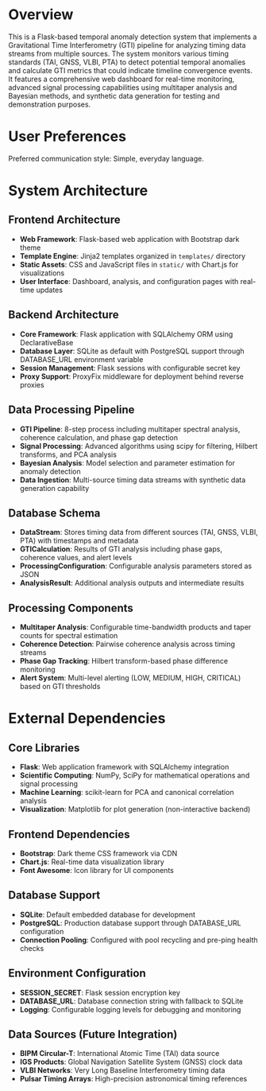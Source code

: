 # Overview

This is a Flask-based temporal anomaly detection system that implements a Gravitational Time Interferometry (GTI) pipeline for analyzing timing data streams from multiple sources. The system monitors various timing standards (TAI, GNSS, VLBI, PTA) to detect potential temporal anomalies and calculate GTI metrics that could indicate timeline convergence events. It features a comprehensive web dashboard for real-time monitoring, advanced signal processing capabilities using multitaper analysis and Bayesian methods, and synthetic data generation for testing and demonstration purposes.

# User Preferences

Preferred communication style: Simple, everyday language.

# System Architecture

## Frontend Architecture
- **Web Framework**: Flask-based web application with Bootstrap dark theme
- **Template Engine**: Jinja2 templates organized in `templates/` directory
- **Static Assets**: CSS and JavaScript files in `static/` with Chart.js for visualizations
- **User Interface**: Dashboard, analysis, and configuration pages with real-time updates

## Backend Architecture
- **Core Framework**: Flask application with SQLAlchemy ORM using DeclarativeBase
- **Database Layer**: SQLite as default with PostgreSQL support through DATABASE_URL environment variable
- **Session Management**: Flask sessions with configurable secret key
- **Proxy Support**: ProxyFix middleware for deployment behind reverse proxies

## Data Processing Pipeline
- **GTI Pipeline**: 8-step process including multitaper spectral analysis, coherence calculation, and phase gap detection
- **Signal Processing**: Advanced algorithms using scipy for filtering, Hilbert transforms, and PCA analysis
- **Bayesian Analysis**: Model selection and parameter estimation for anomaly detection
- **Data Ingestion**: Multi-source timing data streams with synthetic data generation capability

## Database Schema
- **DataStream**: Stores timing data from different sources (TAI, GNSS, VLBI, PTA) with timestamps and metadata
- **GTICalculation**: Results of GTI analysis including phase gaps, coherence values, and alert levels
- **ProcessingConfiguration**: Configurable analysis parameters stored as JSON
- **AnalysisResult**: Additional analysis outputs and intermediate results

## Processing Components
- **Multitaper Analysis**: Configurable time-bandwidth products and taper counts for spectral estimation
- **Coherence Detection**: Pairwise coherence analysis across timing streams
- **Phase Gap Tracking**: Hilbert transform-based phase difference monitoring
- **Alert System**: Multi-level alerting (LOW, MEDIUM, HIGH, CRITICAL) based on GTI thresholds

# External Dependencies

## Core Libraries
- **Flask**: Web application framework with SQLAlchemy integration
- **Scientific Computing**: NumPy, SciPy for mathematical operations and signal processing
- **Machine Learning**: scikit-learn for PCA and canonical correlation analysis
- **Visualization**: Matplotlib for plot generation (non-interactive backend)

## Frontend Dependencies
- **Bootstrap**: Dark theme CSS framework via CDN
- **Chart.js**: Real-time data visualization library
- **Font Awesome**: Icon library for UI components

## Database Support
- **SQLite**: Default embedded database for development
- **PostgreSQL**: Production database support through DATABASE_URL configuration
- **Connection Pooling**: Configured with pool recycling and pre-ping health checks

## Environment Configuration
- **SESSION_SECRET**: Flask session encryption key
- **DATABASE_URL**: Database connection string with fallback to SQLite
- **Logging**: Configurable logging levels for debugging and monitoring

## Data Sources (Future Integration)
- **BIPM Circular-T**: International Atomic Time (TAI) data source
- **IGS Products**: Global Navigation Satellite System (GNSS) clock data
- **VLBI Networks**: Very Long Baseline Interferometry timing data
- **Pulsar Timing Arrays**: High-precision astronomical timing references